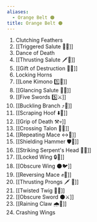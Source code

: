```yaml
---
aliases:
  - Orange Belt 🟠
title: Orange Belt 🟠
---
```


1. Clutching Feathers
2. [[Triggered Salute 🔫🫡]]
3. Dance of Death
4. [[Thrusting Salute 🗡️🫡]]
5. [[Gift of Destruction 🎁💥]]
6. Locking Horns
7. [[Lone Kimono 1️⃣👘]]
8. [[Glancing Salute 👀🫡]]
9. [[Five Swords 5️⃣⚔️]]
10. [[Buckling Branch ⤴️🌳]]
11. [[Scraping Hoof ⬇️🐎]]
12. [[Grip of Death ⚒️💀]]
13. [[Crossing Talon 🔀🦅]]
14. [[Repeating Mace ↔️👊]]
15. [[Shielding Hammer 🛡️🔨]]
16. [[Striking Serpent's Head 🎳🐍]]
17. [[Locked Wing 🔒🪽]]
18. [[Obscure Wing 🌑🐦]]
19. [[Reversing Mace ✊🔄]]
20. [[Thrusting Prongs 🗡️ 🍴]]
21. [[Twisted Twig 🔀🌿]]
22. [[Obscure Sword 🌑⚔️]]
23. [[Raining Claw 🌧️🐯]]
24. Crashing Wings
